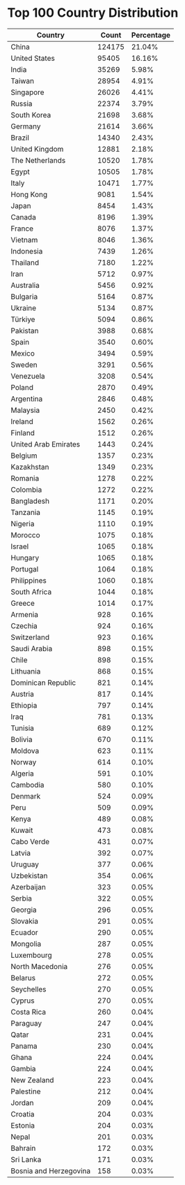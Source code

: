 # Top 100 Country Distribution
| Country | Count | Percentage |
|----|----|----|
| China | 124175 | 21.04% |
| United States | 95405 | 16.16% |
| India | 35269 | 5.98% |
| Taiwan | 28954 | 4.91% |
| Singapore | 26026 | 4.41% |
| Russia | 22374 | 3.79% |
| South Korea | 21698 | 3.68% |
| Germany | 21614 | 3.66% |
| Brazil | 14340 | 2.43% |
| United Kingdom | 12881 | 2.18% |
| The Netherlands | 10520 | 1.78% |
| Egypt | 10505 | 1.78% |
| Italy | 10471 | 1.77% |
| Hong Kong | 9081 | 1.54% |
| Japan | 8454 | 1.43% |
| Canada | 8196 | 1.39% |
| France | 8076 | 1.37% |
| Vietnam | 8046 | 1.36% |
| Indonesia | 7439 | 1.26% |
| Thailand | 7180 | 1.22% |
| Iran | 5712 | 0.97% |
| Australia | 5456 | 0.92% |
| Bulgaria | 5164 | 0.87% |
| Ukraine | 5134 | 0.87% |
| Türkiye | 5094 | 0.86% |
| Pakistan | 3988 | 0.68% |
| Spain | 3540 | 0.60% |
| Mexico | 3494 | 0.59% |
| Sweden | 3291 | 0.56% |
| Venezuela | 3208 | 0.54% |
| Poland | 2870 | 0.49% |
| Argentina | 2846 | 0.48% |
| Malaysia | 2450 | 0.42% |
| Ireland | 1562 | 0.26% |
| Finland | 1512 | 0.26% |
| United Arab Emirates | 1443 | 0.24% |
| Belgium | 1357 | 0.23% |
| Kazakhstan | 1349 | 0.23% |
| Romania | 1278 | 0.22% |
| Colombia | 1272 | 0.22% |
| Bangladesh | 1171 | 0.20% |
| Tanzania | 1145 | 0.19% |
| Nigeria | 1110 | 0.19% |
| Morocco | 1075 | 0.18% |
| Israel | 1065 | 0.18% |
| Hungary | 1065 | 0.18% |
| Portugal | 1064 | 0.18% |
| Philippines | 1060 | 0.18% |
| South Africa | 1044 | 0.18% |
| Greece | 1014 | 0.17% |
| Armenia | 928 | 0.16% |
| Czechia | 924 | 0.16% |
| Switzerland | 923 | 0.16% |
| Saudi Arabia | 898 | 0.15% |
| Chile | 898 | 0.15% |
| Lithuania | 868 | 0.15% |
| Dominican Republic | 821 | 0.14% |
| Austria | 817 | 0.14% |
| Ethiopia | 797 | 0.14% |
| Iraq | 781 | 0.13% |
| Tunisia | 689 | 0.12% |
| Bolivia | 670 | 0.11% |
| Moldova | 623 | 0.11% |
| Norway | 614 | 0.10% |
| Algeria | 591 | 0.10% |
| Cambodia | 580 | 0.10% |
| Denmark | 524 | 0.09% |
| Peru | 509 | 0.09% |
| Kenya | 489 | 0.08% |
| Kuwait | 473 | 0.08% |
| Cabo Verde | 431 | 0.07% |
| Latvia | 392 | 0.07% |
| Uruguay | 377 | 0.06% |
| Uzbekistan | 354 | 0.06% |
| Azerbaijan | 323 | 0.05% |
| Serbia | 322 | 0.05% |
| Georgia | 296 | 0.05% |
| Slovakia | 291 | 0.05% |
| Ecuador | 290 | 0.05% |
| Mongolia | 287 | 0.05% |
| Luxembourg | 278 | 0.05% |
| North Macedonia | 276 | 0.05% |
| Belarus | 272 | 0.05% |
| Seychelles | 270 | 0.05% |
| Cyprus | 270 | 0.05% |
| Costa Rica | 260 | 0.04% |
| Paraguay | 247 | 0.04% |
| Qatar | 231 | 0.04% |
| Panama | 230 | 0.04% |
| Ghana | 224 | 0.04% |
| Gambia | 224 | 0.04% |
| New Zealand | 223 | 0.04% |
| Palestine | 212 | 0.04% |
| Jordan | 209 | 0.04% |
| Croatia | 204 | 0.03% |
| Estonia | 204 | 0.03% |
| Nepal | 201 | 0.03% |
| Bahrain | 172 | 0.03% |
| Sri Lanka | 171 | 0.03% |
| Bosnia and Herzegovina | 158 | 0.03% |
